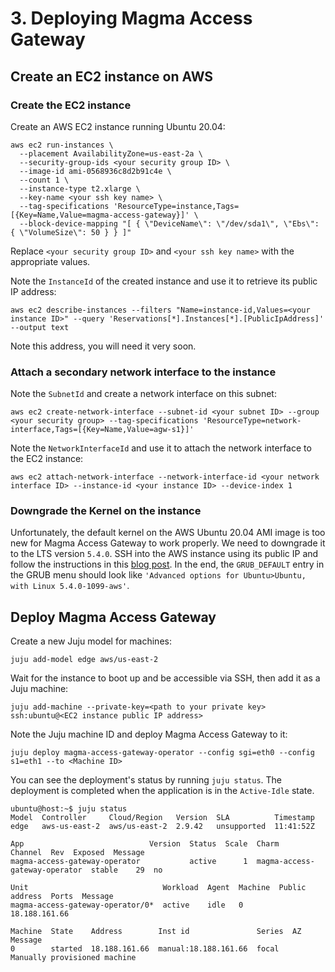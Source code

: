 # 3. Deploying Magma Access Gateway

## Create an EC2 instance on AWS

### Create the EC2 instance

Create an AWS EC2 instance running Ubuntu 20.04:

```console
aws ec2 run-instances \
  --placement AvailabilityZone=us-east-2a \
  --security-group-ids <your security group ID> \
  --image-id ami-0568936c8d2b91c4e \
  --count 1 \
  --instance-type t2.xlarge \
  --key-name <your ssh key name> \
  --tag-specifications 'ResourceType=instance,Tags=[{Key=Name,Value=magma-access-gateway}]' \
  --block-device-mapping "[ { \"DeviceName\": \"/dev/sda1\", \"Ebs\": { \"VolumeSize\": 50 } } ]"
```

Replace `<your security group ID>` and `<your ssh key name>` with the appropriate values.

Note the `InstanceId` of the created instance and use it to retrieve its public IP address:

```console
aws ec2 describe-instances --filters "Name=instance-id,Values=<your instance ID>" --query 'Reservations[*].Instances[*].[PublicIpAddress]' --output text
```

Note this address, you will need it very soon.

### Attach a secondary network interface to the instance

Note the `SubnetId` and create a network interface on this subnet:

```console
aws ec2 create-network-interface --subnet-id <your subnet ID> --group <your security group> --tag-specifications 'ResourceType=network-interface,Tags=[{Key=Name,Value=agw-s1}]'
```

Note the `NetworkInterfaceId` and use it to attach the network interface to the EC2 instance:

```console
aws ec2 attach-network-interface --network-interface-id <your network interface ID> --instance-id <your instance ID> --device-index 1
```

### Downgrade the Kernel on the instance

Unfortunately, the default kernel on the AWS Ubuntu 20.04 AMI image is too new for Magma Access Gateway to work properly. We need to downgrade it to the LTS version `5.4.0`. SSH into the AWS instance using its public IP and follow the instructions in this [blog post](https://discourse.ubuntu.com/t/how-to-downgrade-the-kernel-on-ubuntu-20-04-to-the-5-4-lts-version/26459). In the end, the `GRUB_DEFAULT` entry in the GRUB menu should look like `'Advanced options for Ubuntu>Ubuntu, with Linux 5.4.0-1099-aws'`.

## Deploy Magma Access Gateway

Create a new Juju model for machines:

```console
juju add-model edge aws/us-east-2
```

Wait for the instance to boot up and be accessible via SSH, then add it as a Juju machine:

```console
juju add-machine --private-key=<path to your private key> ssh:ubuntu@<EC2 instance public IP address>
```

Note the Juju machine ID and deploy Magma Access Gateway to it:

```console
juju deploy magma-access-gateway-operator --config sgi=eth0 --config s1=eth1 --to <Machine ID>
```

You can see the deployment's status by running `juju status`. The deployment is completed when the application is in the `Active-Idle` state.

```console
ubuntu@host:~$ juju status
Model  Controller     Cloud/Region   Version  SLA          Timestamp
edge   aws-us-east-2  aws/us-east-2  2.9.42   unsupported  11:41:52Z

App                            Version  Status  Scale  Charm                          Channel  Rev  Exposed  Message
magma-access-gateway-operator           active      1  magma-access-gateway-operator  stable    29  no

Unit                              Workload  Agent  Machine  Public address  Ports  Message
magma-access-gateway-operator/0*  active    idle   0        18.188.161.66

Machine  State    Address        Inst id               Series  AZ  Message
0        started  18.188.161.66  manual:18.188.161.66  focal       Manually provisioned machine
```
